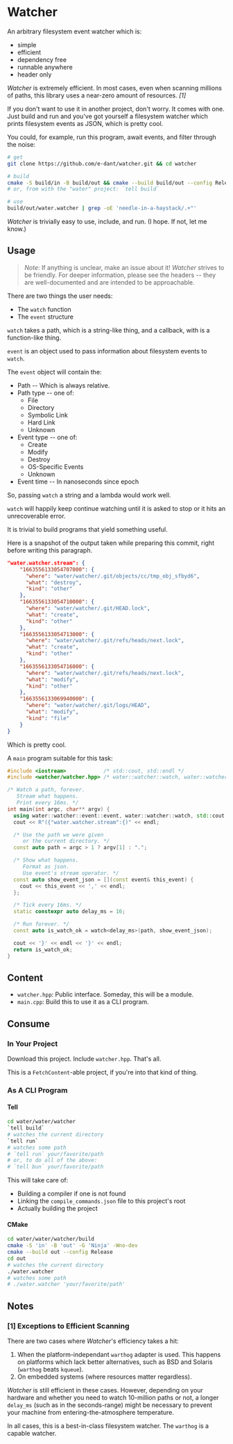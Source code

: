 # Watcher

An arbitrary filesystem event watcher which is:

- simple
- efficient
- dependency free
- runnable anywhere
- header only

*Watcher* is extremely efficient. In most cases,
even when scanning millions of paths, this library
uses a near-zero amount of resources. *[1]*

If you don't want to use it in another project,
don't worry. It comes with one. Just build and
run and you've got yourself a filesystem watcher
which prints filesystem events as JSON, which is
pretty cool.

You could, for example, run this program, await events,
and filter through the noise:

```bash
# get
git clone https://github.com/e-dant/watcher.git && cd watcher

# build
cmake -S build/in -B build/out && cmake --build build/out --config Release
# or, from with the "water" project: `tell build`

# use
build/out/water.watcher | grep -oE 'needle-in-a-haystack/.+"'
```

*Watcher* is trivially easy to use, include,
and run. (I hope. If not, let me know.)

## Usage

> *Note*: If anything is unclear, make an issue about it!
*Watcher* strives to be friendly. For deeper information,
please see the headers -- they are well-documented and are
intended to be approachable.

There are two things the user needs:
  - The `watch` function
  - The `event` structure

`watch` takes a path, which is a string-like thing, and a
callback, with is a function-like thing.

`event` is an object used to pass information about
filesystem events to `watch`.

The `event` object will contain the:
  - Path -- Which is always relative.
  - Path type -- one of:
    - File
    - Directory
    - Symbolic Link
    - Hard Link
    - Unknown
  - Event type -- one of:
    - Create
    - Modify
    - Destroy
    - OS-Specific Events
    - Unknown
  - Event time -- In nanoseconds since epoch

So, passing `watch` a string and a lambda would work well.

`watch` will happily keep continue watching until it is
asked to stop or it hits an unrecoverable error.

It is trivial to build programs that yield something useful.

Here is a snapshot of the output taken while preparing this
commit, right before writing this paragraph.

```json
"water.watcher.stream": {
    "1663556133054707000": {
      "where": "water/watcher/.git/objects/cc/tmp_obj_sfbyd6",
      "what": "destroy",
      "kind": "other"
    },
    "1663556133054710000": {
      "where": "water/watcher/.git/HEAD.lock",
      "what": "create",
      "kind": "other"
    },
    "1663556133054713000": {
      "where": "water/watcher/.git/refs/heads/next.lock",
      "what": "create",
      "kind": "other"
    },
    "1663556133054716000": {
      "where": "water/watcher/.git/refs/heads/next.lock",
      "what": "modify",
      "kind": "other"
    },
    "1663556133069940000": {
      "where": "water/watcher/.git/logs/HEAD",
      "what": "modify",
      "kind": "file"
    }
}
```

Which is pretty cool.

A `main` program suitable for this task:

```cpp
#include <iostream>            /* std::cout, std::endl */
#include <watcher/watcher.hpp> /* water::watcher::watch, water::watcher::event */

/* Watch a path, forever.
   Stream what happens.
   Print every 16ms. */
int main(int argc, char** argv) {
  using water::watcher::event::event, water::watcher::watch, std::cout, std::endl;
  cout << R"({"water.watcher.stream":{)" << endl;

  /* Use the path we were given
     or the current directory. */
  const auto path = argc > 1 ? argv[1] : ".";

  /* Show what happens.
     Format as json.
     Use event's stream operator. */
  const auto show_event_json = [](const event& this_event) {
    cout << this_event << ',' << endl;
  };

  /* Tick every 16ms. */
  static constexpr auto delay_ms = 16;

  /* Run forever. */
  const auto is_watch_ok = watch<delay_ms>(path, show_event_json);

  cout << '}' << endl << '}' << endl;
  return is_watch_ok;
}
```

## Content

- `watcher.hpp`:
    Public interface. Someday, this will be a module.
- `main.cpp`:
    Build this to use it as a CLI program.

## Consume

### In Your Project

Download this project. Include `watcher.hpp`. That's all.

This is a `FetchContent`-able project, if you're into that
kind of thing.

### As A CLI Program

#### Tell

```sh
cd water/water/watcher
`tell build`
# watches the current directory
`tell run`
# watches some path
# `tell run` your/favorite/path
# or, to do all of the above:
# `tell bun` your/favorite/path
```

This will take care of:
  - Building a compiler if one is not found
  - Linking the `compile_commands.json` file
    to this project's root
  - Actually building the project

#### CMake

```sh
cd water/water/watcher/build
cmake -S 'in' -B 'out' -G 'Ninja' -Wno-dev
cmake --build out --config Release
cd out
# watches the current directory
./water.watcher
# watches some path
# ./water.watcher 'your/favorite/path'
```

## Notes

### [1] Exceptions to Efficient Scanning

There are two cases where *Watcher*'s efficiency takes a hit:

1. When the platform-independant `warthog` adapter is used.
This happens on platforms which lack better alternatives,
such as BSD and Solaris (`warthog` beats `kqueue`).
2. On embedded systems (where resources matter regardless).

*Watcher* is still efficient in these cases. However, depending
on your hardware and whether you need to watch 10-million paths
or not, a longer `delay_ms` (such as in the seconds-range) might
be necessary to prevent your machine from entering-the-atmosphere
temperature.

In all cases, this is a best-in-class filesystem watcher.
The `warthog` is a capable watcher.
